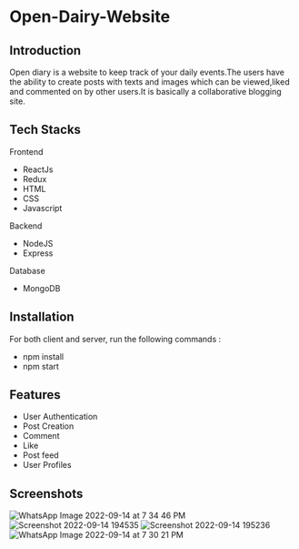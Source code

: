# Open-Dairy-Website

## Introduction

Open diary is a website to keep track of your daily events.The users have the ability to
create posts with texts and images which can be viewed,liked and commented on by other
users.It is basically a collaborative blogging site.

## Tech Stacks

Frontend
* ReactJs
* Redux
* HTML
* CSS
* Javascript

Backend
* NodeJS
* Express

Database
* MongoDB

## Installation

For both client and server, run the following commands :
* npm install
* npm start

## Features

* User Authentication
* Post Creation
* Comment
* Like
* Post feed
* User Profiles
## Screenshots

![WhatsApp Image 2022-09-14 at 7 34 46 PM](https://user-images.githubusercontent.com/86286139/190178607-8d1f85ba-c834-4bfa-87b7-591008eac8d0.jpeg)
![Screenshot 2022-09-14 194535](https://user-images.githubusercontent.com/86286139/190179213-f6a9dda5-fa5f-40eb-a22f-d91924dfbe9b.png)
![Screenshot 2022-09-14 195236](https://user-images.githubusercontent.com/86286139/190181236-beadcb8c-65e5-459f-87ec-0d07edb4a032.png)
![WhatsApp Image 2022-09-14 at 7 30 21 PM](https://user-images.githubusercontent.com/86286139/190181300-848a2387-1312-4bc6-b1d8-cbf60d36b16d.jpeg)
